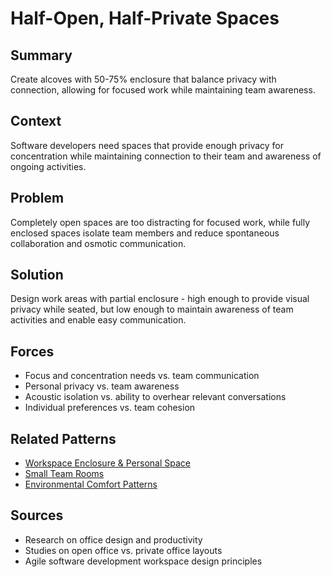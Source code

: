 # Half-Open, Half-Private Spaces

## Summary
Create alcoves with 50-75% enclosure that balance privacy with connection, allowing for focused work while maintaining team awareness.

## Context
Software developers need spaces that provide enough privacy for concentration while maintaining connection to their team and awareness of ongoing activities.

## Problem
Completely open spaces are too distracting for focused work, while fully enclosed spaces isolate team members and reduce spontaneous collaboration and osmotic communication.

## Solution
Design work areas with partial enclosure - high enough to provide visual privacy while seated, but low enough to maintain awareness of team activities and enable easy communication.

## Forces
- Focus and concentration needs vs. team communication
- Personal privacy vs. team awareness
- Acoustic isolation vs. ability to overhear relevant conversations
- Individual preferences vs. team cohesion

## Related Patterns
- [Workspace Enclosure & Personal Space](workspace-enclosure-personal-space.md)
- [Small Team Rooms](small-team-rooms.md)
- [Environmental Comfort Patterns](environmental-comfort-patterns.md)

## Sources
- Research on office design and productivity
- Studies on open office vs. private office layouts
- Agile software development workspace design principles